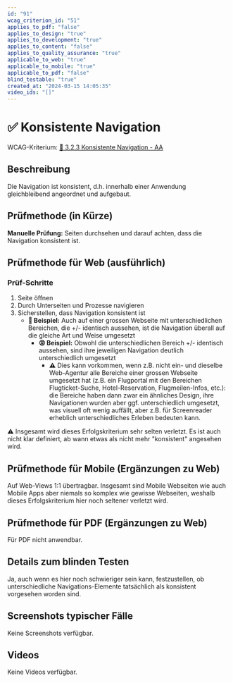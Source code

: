 ```yaml
---
id: "91"
wcag_criterion_id: "51"
applies_to_pdf: "false"
applies_to_design: "true"
applies_to_development: "true"
applies_to_content: "false"
applies_to_quality_assurance: "true"
applicable_to_web: "true"
applicable_to_mobile: "true"
applicable_to_pdf: "false"
blind_testable: "true"
created_at: "2024-03-15 14:05:35"
video_ids: "[]"
---
```


# ✅ Konsistente Navigation

WCAG-Kriterium: [📜 3.2.3 Konsistente Navigation - AA](..)

## Beschreibung

Die Navigation ist konsistent, d.h. innerhalb einer Anwendung gleichbleibend angeordnet und aufgebaut.

## Prüfmethode (in Kürze)

**Manuelle Prüfung:** Seiten durchsehen und darauf achten, dass die Navigation konsistent ist.

## Prüfmethode für Web (ausführlich)

### Prüf-Schritte

1. Seite öffnen
1. Durch Unterseiten und Prozesse navigieren
1. Sicherstellen, dass Navigation konsistent ist
    - **🙂 Beispiel:** Auch auf einer grossen Webseite mit unterschiedlichen Bereichen, die +/- identisch aussehen, ist die Navigation überall auf die gleiche Art und Weise umgesetzt
        - **😡 Beispiel:** Obwohl die unterschiedlichen Bereich +/- identisch aussehen, sind ihre jeweiligen Navigation deutlich unterschiedlich umgesetzt
            - ⚠️ Dies kann vorkommen, wenn z.B. nicht ein- und dieselbe Web-Agentur alle Bereiche einer grossen Webseite umgesetzt hat (z.B. ein Flugportal mit den Bereichen Flugticket-Suche, Hotel-Reservation, Flugmeilen-Infos, etc.): die Bereiche haben dann zwar ein ähnliches Design, ihre Navigationen wurden aber ggf. unterschiedlich umgesetzt, was visuell oft wenig auffällt, aber z.B. für Screenreader erheblich unterschiedliches Erleben bedeuten kann.

⚠️ Insgesamt wird dieses Erfolgskriterium sehr selten verletzt. Es ist auch nicht klar definiert, ab wann etwas als nicht mehr "konsistent" angesehen wird.

## Prüfmethode für Mobile (Ergänzungen zu Web)

Auf Web-Views 1:1 übertragbar. Insgesamt sind Mobile Webseiten wie auch Mobile Apps aber niemals so komplex wie gewisse Webseiten, weshalb dieses Erfolgskriterium hier noch seltener verletzt wird.

## Prüfmethode für PDF (Ergänzungen zu Web)

Für PDF nicht anwendbar.

## Details zum blinden Testen

Ja, auch wenn es hier noch schwieriger sein kann, festzustellen, ob unterschiedliche Navigations-Elemente tatsächlich als konsistent vorgesehen worden sind.

## Screenshots typischer Fälle

Keine Screenshots verfügbar.

## Videos

Keine Videos verfügbar.
